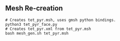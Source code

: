 ##













## Mesh Re-creation

```
# Creates tet_pyr.msh, uses gmsh python bindings.
python3 tet_pyr_face.py
# Creates tet_pyr.xml from tet_pyr.msh
bash mesh_gen.sh tet_pyr.msh
```


